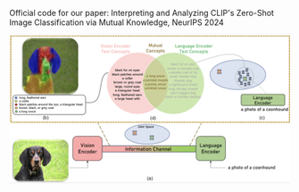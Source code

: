 Official code for our paper: Interpreting and Analyzing CLIP's Zero-Shot Image Classification via Mutual Knowledge, NeurIPS 2024

![demo](demo.png)

